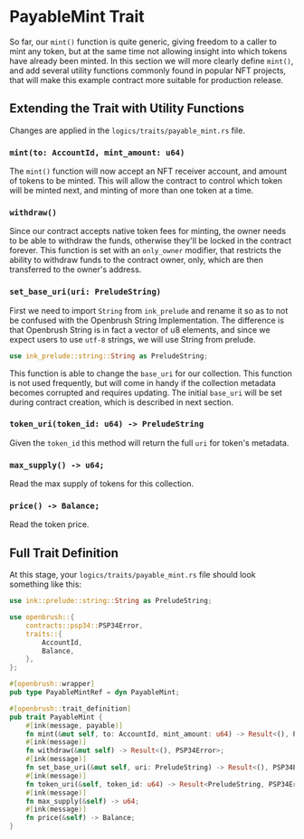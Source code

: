 # PayableMint Trait

So far, our `mint()` function is quite generic, giving freedom to a caller to mint any token, but at the same time not allowing insight into which tokens have already been minted. In this section we will more clearly define `mint()`, and add several utility functions commonly found in popular NFT projects, that will make this example contract more suitable for production release.

## Extending the Trait with Utility Functions

Changes are applied in the `logics/traits/payable_mint.rs` file.

### `mint(to: AccountId, mint_amount: u64)`

The `mint()` function will now accept an NFT receiver account, and amount of tokens to be minted.
This will allow the contract to control which token will be minted next, and minting of more than one token at a time.

### `withdraw()`

Since our contract accepts native token fees for minting, the owner needs to be able to withdraw the funds, otherwise they'll be locked in the contract forever. This function is set with an `only_owner` modifier, that restricts the ability to withdraw funds to the contract owner, only, which are then transferred to the owner's address.

### `set_base_uri(uri: PreludeString)`

First we need to import `String` from `ink_prelude` and rename it so as to not be confused with the Openbrush String Implementation. The difference is that Openbrush String is in fact a vector of u8 elements, and since we expect users to use `utf-8` strings, we will use String from prelude.

```rust
use ink_prelude::string::String as PreludeString;
```

This function is able to change the `base_uri` for our collection. This function is not used frequently, but will come in handy if the collection metadata becomes corrupted and requires updating. The initial `base_uri` will be set during contract creation, which is described in next section.

### `token_uri(token_id: u64) -> PreludeString`

Given the `token_id` this method will return the full `uri` for token's metadata.

### `max_supply() -> u64;`

Read the max supply of tokens for this collection.

### `price() -> Balance;`

Read the token price.

## Full Trait Definition

At this stage, your `logics/traits/payable_mint.rs` file should look something like this:

```rust
use ink::prelude::string::String as PreludeString;

use openbrush::{
    contracts::psp34::PSP34Error,
    traits::{
        AccountId,
        Balance,
    },
};

#[openbrush::wrapper]
pub type PayableMintRef = dyn PayableMint;

#[openbrush::trait_definition]
pub trait PayableMint {
    #[ink(message, payable)]
    fn mint(&mut self, to: AccountId, mint_amount: u64) -> Result<(), PSP34Error>;
    #[ink(message)]
    fn withdraw(&mut self) -> Result<(), PSP34Error>;
    #[ink(message)]
    fn set_base_uri(&mut self, uri: PreludeString) -> Result<(), PSP34Error>;
    #[ink(message)]
    fn token_uri(&self, token_id: u64) -> Result<PreludeString, PSP34Error>;
    #[ink(message)]
    fn max_supply(&self) -> u64;
    #[ink(message)]
    fn price(&self) -> Balance;
}
```
